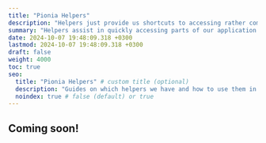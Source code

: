 ```yaml
---
title: "Pionia Helpers"
description: "Helpers just provide us shortcuts to accessing rather complex logic"
summary: "Helpers assist in quickly accessing parts of our application without implicitly creating instances."
date: 2024-10-07 19:48:09.318 +0300
lastmod: 2024-10-07 19:48:09.318 +0300
draft: false
weight: 4000
toc: true
seo:
  title: "Pionia Helpers" # custom title (optional)
  description: "Guides on which helpers we have and how to use them in our code cycle" # custom description (recommended)
  noindex: true # false (default) or true
---
```


## Coming soon!
